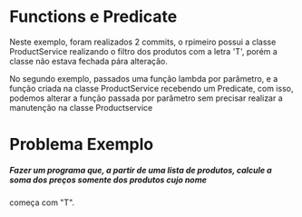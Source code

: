 # Functions e Predicate

Neste exemplo, foram realizados 2 commits, o rpimeiro possui a classe ProductService realizando o filtro dos produtos com a letra 'T', porém a classe não estava fechada pára alteração.

No segundo exemplo, passados uma função lambda por parâmetro, e a função criada na classe ProductService recebendo um Predicate, com isso, podemos alterar a função passada por parâmetro sem precisar realizar a manutenção na classe Productservice


# Problema Exemplo

##### Fazer um programa que, a partir de uma lista de produtos, calcule a soma dos preços somente dos produtos cujo nome
começa com "T".
